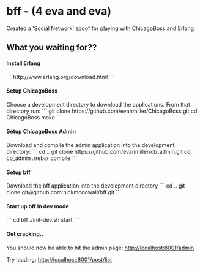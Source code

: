 <h1>bff - (4 eva and eva)</h1>

Created a 'Social Network' spoof for playing with ChicagoBoss and Erlang

<h2>What you waiting for??</h2>

<h4>Install Erlang</h4>
```
http://www.erlang.org/download.html
```

<h4>Setup ChicagoBoss</h4>
Choose a development directory to download the applications.  From that directory run:
```
git clone https://github.com/evanmiller/ChicagoBoss.git
cd ChicagoBoss
make
```

<h4>Setup ChicagoBoss Admin</h4>
Download and compile the admin application into the development directory:
```
cd ..
git clone https://github.com/evanmiller/cb_admin.git
cd cb_admin
./rebar compile
```
	
<h4>Setup bff</h4>
Download the bff application into the development directory
```
cd ..
git clone git@github.com:nickmcdowall/bff.git
```

<h4>Start up bff in dev mode</h4>
```
cd bff
./init-dev.sh start
```
<h4>Get cracking..</h4>
You should now be able to hit the admin page:
<a href="http://localhost:8001/admin">http://localhost:8001/admin</a>

Try loading: <a href="http://localhost:8001/post/list">http://localhost:8001/post/list<a>